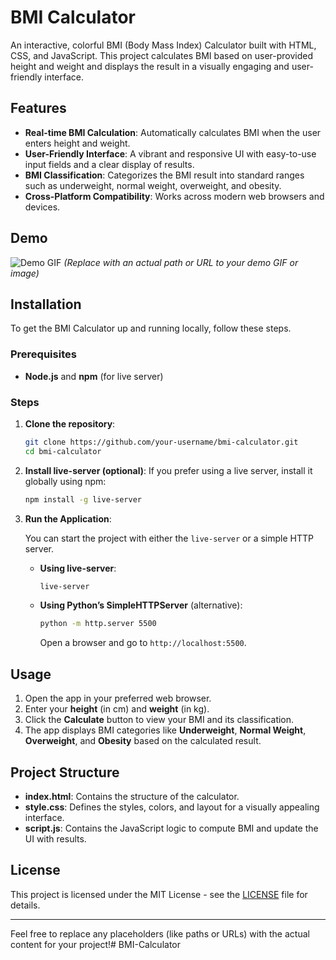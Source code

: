 # BMI Calculator

An interactive, colorful BMI (Body Mass Index) Calculator built with HTML, CSS, and JavaScript. This project calculates BMI based on user-provided height and weight and displays the result in a visually engaging and user-friendly interface.

## Features

- **Real-time BMI Calculation**: Automatically calculates BMI when the user enters height and weight.
- **User-Friendly Interface**: A vibrant and responsive UI with easy-to-use input fields and a clear display of results.
- **BMI Classification**: Categorizes the BMI result into standard ranges such as underweight, normal weight, overweight, and obesity.
- **Cross-Platform Compatibility**: Works across modern web browsers and devices.

## Demo

![Demo GIF](path-to-your-gif.gif) *(Replace with an actual path or URL to your demo GIF or image)*

## Installation

To get the BMI Calculator up and running locally, follow these steps.

### Prerequisites

- **Node.js** and **npm** (for live server)
  
### Steps

1. **Clone the repository**:
   ```bash
   git clone https://github.com/your-username/bmi-calculator.git
   cd bmi-calculator
   ```

2. **Install live-server (optional)**:
   If you prefer using a live server, install it globally using npm:
   ```bash
   npm install -g live-server
   ```

3. **Run the Application**:

   You can start the project with either the `live-server` or a simple HTTP server.

   - **Using live-server**:
     ```bash
     live-server
     ```

   - **Using Python’s SimpleHTTPServer** (alternative):
     ```bash
     python -m http.server 5500
     ```
     Open a browser and go to `http://localhost:5500`.

## Usage

1. Open the app in your preferred web browser.
2. Enter your **height** (in cm) and **weight** (in kg).
3. Click the **Calculate** button to view your BMI and its classification.
4. The app displays BMI categories like **Underweight**, **Normal Weight**, **Overweight**, and **Obesity** based on the calculated result.

## Project Structure

- **index.html**: Contains the structure of the calculator.
- **style.css**: Defines the styles, colors, and layout for a visually appealing interface.
- **script.js**: Contains the JavaScript logic to compute BMI and update the UI with results.


## License

This project is licensed under the MIT License - see the [LICENSE](LICENSE) file for details.

---

Feel free to replace any placeholders (like paths or URLs) with the actual content for your project!# BMI-Calculator

